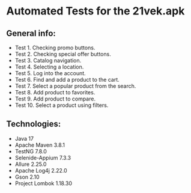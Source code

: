 # Automated Tests for the 21vek.apk

## General info:

* Test 1. Checking promo buttons.
* Test 2. Checking special offer buttons.
* Test 3. Catalog navigation.
* Test 4. Selecting a location.
* Test 5. Log into the account.
* Test 6. Find and add a product to the cart.
* Test 7. Select a popular product from the search.
* Test 8. Add product to favorites.
* Test 9. Add product to compare.
* Test 10. Select a product using filters.

## Technologies:

* Java 17
* Apache Maven 3.8.1
* TestNG 7.8.0
* Selenide-Appium 7.3.3
* Allure 2.25.0
* Apache Log4j 2.22.0
* Gson 2.10
* Project Lombok 1.18.30
